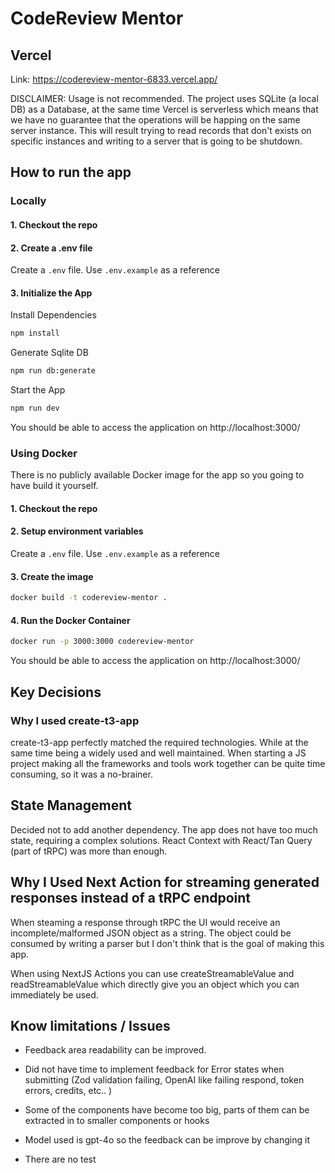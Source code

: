 # CodeReview Mentor

## Vercel 
Link: https://codereview-mentor-6833.vercel.app/

DISCLAIMER:
Usage is not recommended. 
The project uses SQLite (a local DB) as a Database, at the same time Vercel is serverless which means that we have no guarantee that the operations will be happing on the same server instance. This will result trying to read records that don't exists on specific instances and writing to a server that is going to be shutdown.


## How to run the app

### Locally 

#### 1. Checkout the repo

#### 2. Create a .env file
Create a `.env` file. Use `.env.example` as a reference

#### 3. Initialize the App

Install Dependencies
```bash
npm install
```  

Generate Sqlite DB  
```bash
npm run db:generate
```  

Start the App

```bash
npm run dev
```  

You should be able to access the application on http://localhost:3000/


### Using Docker
There is no publicly available Docker image for the app so you going to have build it yourself.

#### 1. Checkout the repo

#### 2. Setup environment variables
Create a `.env` file. Use `.env.example` as a reference

#### 3. Create the image

```bash
docker build -t codereview-mentor .
```

#### 4. Run the Docker Container
```bash
docker run -p 3000:3000 codereview-mentor
```

You should be able to access the application on http://localhost:3000/


## Key Decisions

### Why I used create-t3-app
create-t3-app perfectly matched the required technologies.
While at the same time being a widely used and well maintained.
When starting a JS project making all the frameworks and tools work together can be quite time consuming, so it was a no-brainer.

## State Management
Decided not to add another dependency. The app does not have too much state, requiring a complex solutions.
React Context with React/Tan Query (part of tRPC) was more than enough.

## Why I Used Next Action for streaming generated responses instead of a tRPC endpoint
When steaming a response through tRPC the UI would receive an incomplete/malformed JSON object as a string. The object could be consumed by writing a parser but I don't think that is the goal of making this app.

When using NextJS Actions you can use createStreamableValue and readStreamableValue which directly give you an object which you can immediately be used.

## Know limitations / Issues

- Feedback area readability can be improved.

- Did not have time to implement feedback for Error states when submitting (Zod validation failing, OpenAI like failing respond, token errors, credits, etc.. )

- Some of the components have become too big, parts of them can be extracted in to smaller components or hooks

- Model used is gpt-4o so the feedback can be improve by changing it

- There are no test 